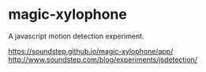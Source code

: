 magic-xylophone
===============

A javascript motion detection experiment.

https://soundstep.github.io/magic-xylophone/app/
http://www.soundstep.com/blog/experiments/jsdetection/
